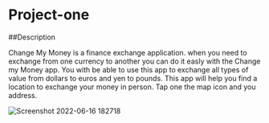 # Project-one

##Description 

Change My Money is a finance exchange application. when you need to exchange from one currency to another you can do it easly with the Change my Money app. You with be able to use this app to exchange all types of value from dollars to euros and yen to pounds. This app will help you find a location to exchange your money in person. Tap one the map icon and you address.


![Screenshot 2022-06-16 182718](https://user-images.githubusercontent.com/103975640/174194477-48ffd643-a2cd-4204-acb5-ff40e567c5cd.png)
